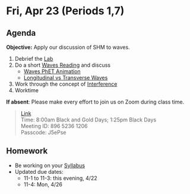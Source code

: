 Fri, Apr 23 (Periods 1,7)
==================    
  
Agenda    
---------    
**Objective:** Apply our discussion of SHM to waves.
  
1. Debrief the [Lab][lab]
2. Do a short [Waves Reading][read] and discuss
	- [Waves PhET Animation](https://phet.colorado.edu/sims/html/wave-on-a-string/latest/wave-on-a-string_en.html)
	- [Longitudinal vs Transverse Waves](https://www.acs.psu.edu/drussell/demos/waves/wavemotion.html)
3. Work through the concept of [Interference][int]
4. Worktime

  
**If absent**: Please make every effort to join us on Zoom during class time.

> [Link](https://us02web.zoom.us/j/89652361206?pwd=L3ZYQzBGNitFK0J6K1M4Nk1iM1dYQT09)      
> Time: 8:00am Black and Gold Days; 1:25pm Black Days    
> Meeting ID: 896 5236 1206      
> Passcode: J5ePse

  
Homework     
-------------    
- Be working on your [Syllabus][syl] 
- Updated due dates: 
	- 11-1 to 11-3: this evening, 4/22
	- 11-4: Mon, 4/26
  
[syl]: https://avon.schoology.com/course/2624603229/materials?f=369843503
[lab]: https://avon.schoology.com/assignment/4882381987/
[read]: https://avon.schoology.com/course/2624603229/materials/gp/4888823570
[int]: https://avon.schoology.com/course/2624603229/materials/gp/4890222513
<!--stackedit_data:
eyJoaXN0b3J5IjpbMjAxOTc2MTk2MCwtMTAyNTczMTYxMywtMT
I5NzUzNzk5MywtMTMxOTMzNjk1MCwtMjcwNjY5NDc5LC0zNDkw
MzI4MSwtOTYwMDQ2MDUyLDEzNzg1NDU4MDQsMTQwNjQxMzI2NS
wtMjQ1MTA4ODczLDExOTUwNTYzMTgsMjAxMzA1NjUzMiwtMjEx
OTkzODAyNCwtMTIyNDg4MjY1NCwtMzE4MDQ2NDAyLC0xNzkyOD
gyNDgsLTQxMTU5NDc3OSwtMTMwMDYwMjM3MywtMTAwMTY5NTMw
NCwxMTkzNjg2MDI2XX0=
-->